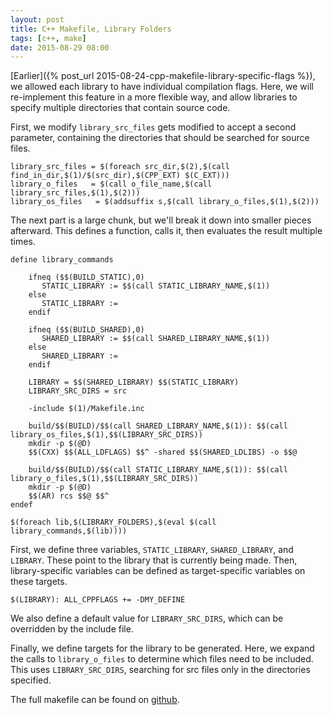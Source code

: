 ```yaml
---
layout: post
title: C++ Makefile, Library Folders
tags: [c++, make]
date: 2015-08-29 08:00
---
```


[Earlier]({% post_url 2015-08-24-cpp-makefile-library-specific-flags %}),
  we allowed each library to have individual compilation flags.
Here, we will re-implement this feature in a more flexible way,
  and allow libraries to specify multiple directories that contain source code.

First, we modify `library_src_files` gets modified to accept a second parameter,
  containing the directories that should be searched for source files.

```make
library_src_files = $(foreach src_dir,$(2),$(call find_in_dir,$(1)/$(src_dir),$(CPP_EXT) $(C_EXT)))
library_o_files   = $(call o_file_name,$(call library_src_files,$(1),$(2)))
library_os_files   = $(addsuffix s,$(call library_o_files,$(1),$(2)))
```

The next part is a large chunk, but we'll break it down into smaller pieces afterward.
This defines a function, calls it, then evaluates the result multiple times.

```make
define library_commands

    ifneq ($$(BUILD_STATIC),0)
       STATIC_LIBRARY := $$(call STATIC_LIBRARY_NAME,$(1))
    else
       STATIC_LIBRARY :=
    endif

    ifneq ($$(BUILD_SHARED),0)
       SHARED_LIBRARY := $$(call SHARED_LIBRARY_NAME,$(1))
    else
       SHARED_LIBRARY :=
    endif

    LIBRARY = $$(SHARED_LIBRARY) $$(STATIC_LIBRARY)
    LIBRARY_SRC_DIRS = src

    -include $(1)/Makefile.inc

    build/$$(BUILD)/$$(call SHARED_LIBRARY_NAME,$(1)): $$(call library_os_files,$(1),$$(LIBRARY_SRC_DIRS))
	mkdir -p $(@D)
	$$(CXX) $$(ALL_LDFLAGS) $$^ -shared $$(SHARED_LDLIBS) -o $$@

    build/$$(BUILD)/$$(call STATIC_LIBRARY_NAME,$(1)): $$(call library_o_files,$(1),$$(LIBRARY_SRC_DIRS))
	mkdir -p $(@D)
	$$(AR) rcs $$@ $$^
endef

$(foreach lib,$(LIBRARY_FOLDERS),$(eval $(call library_commands,$(lib))))
```

First, we define three variables, `STATIC_LIBRARY`, `SHARED_LIBRARY`, and `LIBRARY`.
These point to the library that is currently being made.
Then, library-specific variables can be defined as target-specific variables on these targets.

```make
$(LIBRARY): ALL_CPPFLAGS += -DMY_DEFINE
```

We also define a default value for `LIBRARY_SRC_DIRS`, which can be overridden by the include file.

Finally, we define targets for the library to be generated.
Here, we expand the calls to `library_o_files` to determine which files need to be included.
This uses `LIBRARY_SRC_DIRS`, searching for src files only in the directories specified.

The full makefile can be found on
  [github](https://github.com/Lunderberg/sample_makefiles/tree/bcdef6e57516bf06133cced8b382fb4dea0d79a2).